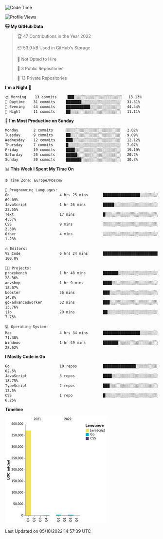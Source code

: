 <!--START_SECTION:waka-->
![Code Time](http://img.shields.io/badge/Code%20Time-419%20hrs%2020%20mins-blue)

![Profile Views](http://img.shields.io/badge/Profile%20Views-0-blue)

**🐱 My GitHub Data** 

> 🏆 47 Contributions in the Year 2022
 > 
> 📦 53.9 kB Used in GitHub's Storage 
 > 
> 🚫 Not Opted to Hire
 > 
> 📜 3 Public Repositories 
 > 
> 🔑 13 Private Repositories  
 > 
**I'm a Night 🦉** 

```text
🌞 Morning    13 commits     ███░░░░░░░░░░░░░░░░░░░░░░   13.13% 
🌆 Daytime    31 commits     ███████░░░░░░░░░░░░░░░░░░   31.31% 
🌃 Evening    44 commits     ███████████░░░░░░░░░░░░░░   44.44% 
🌙 Night      11 commits     ██░░░░░░░░░░░░░░░░░░░░░░░   11.11%

```
📅 **I'm Most Productive on Sunday** 

```text
Monday       2 commits      ░░░░░░░░░░░░░░░░░░░░░░░░░   2.02% 
Tuesday      9 commits      ██░░░░░░░░░░░░░░░░░░░░░░░   9.09% 
Wednesday    12 commits     ███░░░░░░░░░░░░░░░░░░░░░░   12.12% 
Thursday     7 commits      █░░░░░░░░░░░░░░░░░░░░░░░░   7.07% 
Friday       19 commits     ████░░░░░░░░░░░░░░░░░░░░░   19.19% 
Saturday     20 commits     █████░░░░░░░░░░░░░░░░░░░░   20.2% 
Sunday       30 commits     ███████░░░░░░░░░░░░░░░░░░   30.3%

```


📊 **This Week I Spent My Time On** 

```text
⌚︎ Time Zone: Europe/Moscow

💬 Programming Languages: 
Go                       4 hrs 25 mins       █████████████████░░░░░░░░   69.09% 
JavaScript               1 hr 26 mins        █████░░░░░░░░░░░░░░░░░░░░   22.55% 
Text                     17 mins             █░░░░░░░░░░░░░░░░░░░░░░░░   4.57% 
CSS                      9 mins              ░░░░░░░░░░░░░░░░░░░░░░░░░   2.38% 
Other                    4 mins              ░░░░░░░░░░░░░░░░░░░░░░░░░   1.23%

🔥 Editors: 
VS Code                  6 hrs 24 mins       █████████████████████████   100.0%

🐱‍💻 Projects: 
proxybench               1 hr 48 mins        ███████░░░░░░░░░░░░░░░░░░   28.36% 
advshop                  1 hr 9 mins         ████░░░░░░░░░░░░░░░░░░░░░   18.07% 
booster                  56 mins             ███░░░░░░░░░░░░░░░░░░░░░░   14.8% 
go-advancedworker        52 mins             ███░░░░░░░░░░░░░░░░░░░░░░   13.76% 
jio                      29 mins             ██░░░░░░░░░░░░░░░░░░░░░░░   7.75%

💻 Operating System: 
Mac                      4 hrs 34 mins       █████████████████░░░░░░░░   71.38% 
Windows                  1 hr 49 mins        ███████░░░░░░░░░░░░░░░░░░   28.62%

```

**I Mostly Code in Go** 

```text
Go                       10 repos            ███████████████░░░░░░░░░░   62.5% 
JavaScript               3 repos             ████░░░░░░░░░░░░░░░░░░░░░   18.75% 
TypeScript               2 repos             ███░░░░░░░░░░░░░░░░░░░░░░   12.5% 
CSS                      1 repo              █░░░░░░░░░░░░░░░░░░░░░░░░   6.25%

```


**Timeline**

![Chart not found](https://raw.githubusercontent.com/jeezft/jeezft/main/charts/bar_graph.png) 


 Last Updated on 05/10/2022 14:57:39 UTC
<!--END_SECTION:waka-->
